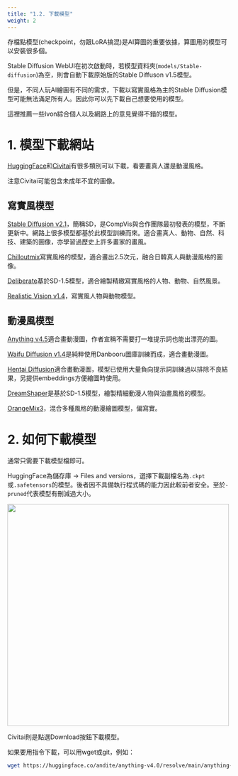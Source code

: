 ```yaml
---
title: "1.2. 下載模型"
weight: 2
---
```


存檔點模型(checkpoint，勿跟LoRA搞混)是AI算圖的重要依據，算圖用的模型可以安裝很多個。

Stable Diffusion WebUI在初次啟動時，若模型資料夾(`models/Stable-diffusion`)為空，則會自動下載原始版的Stable Diffuson v1.5模型。

但是，不同人玩AI繪圖有不同的需求，下載以寫實風格為主的Stable Diffusion模型可能無法滿足所有人。因此你可以先下載自己想要使用的模型。

這裡推薦一些Ivon綜合個人以及網路上的意見覺得不錯的模型。


# 1. 模型下載網站

[HuggingFace](https://huggingface.co/)和[Civitai](https://civitai.com/tag/lora)有很多類別可以下載，看要畫真人還是動漫風格。

注意Civitai可能包含未成年不宜的圖像。


## 寫實風模型

[Stable Diffusion v2.1](https://huggingface.co/stabilityai/stable-diffusion-2-1)，簡稱SD，是CompVis與合作團隊最初發表的模型，不斷更新中。網路上很多模型都基於此模型訓練而來。適合畫真人、動物、自然、科技、建築的圖像，亦學習過歷史上許多畫家的畫風。

[Chilloutmix](https://civitai.com/models/6424/chilloutmix)寫實風格的模型，適合畫出2.5次元，融合日韓真人與動漫風格的圖像。

[Deliberate](https://civitai.com/models/4823/deliberate)基於SD-1.5模型，適合繪製精緻寫實風格的人物、動物、自然風景。

[Realistic Vision v1.4](https://civitai.com/models/4201/realistic-vision-v13)，寫實風人物與動物模型。


## 動漫風模型

[Anything v4.5](https://huggingface.co/andite/anything-v4.0)適合畫動漫圖，作者宣稱不需要打一堆提示詞也能出漂亮的圖。

[Waifu Diffusion v1.4](https://huggingface.co/hakurei/waifu-diffusion-v1-4)是純粹使用Danbooru圖庫訓練而成，適合畫動漫圖。

[Hentai Diffusion](https://github.com/Delcos/Hentai-Diffusion)適合畫動漫圖，模型已使用大量負向提示詞訓練過以排除不良結果，另提供embeddings方便繪圖時使用。

[DreamShaper](https://civitai.com/models/4384/dreamshaper)是基於SD-1.5模型，繪製精細動漫人物與油畫風格的模型。

[OrangeMix3](https://huggingface.co/WarriorMama777/OrangeMixs)，混合多種風格的動漫繪圖模型，偏寫實。


# 2. 如何下載模型

通常只需要下載模型檔即可。

HuggingFace為儲存庫 → Files and versions，選擇下載副檔名為`.ckpt`或`.safetensors`的模型。後者因不具備執行程式碼的能力因此較前者安全。至於`-pruned`代表模型有刪減過大小。

<img src=/posts/stable-diffusion-webui-manuals/images/RvclOoa.webp alt=""  width=500 loading="lazy">

Civitai則是點選Download按鈕下載模型。


如果要用指令下載，可以用wget或git，例如：
```bash
wget https://huggingface.co/andite/anything-v4.0/resolve/main/anything-v4.5-pruned.safetensors
```
